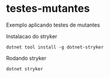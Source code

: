 # testes-mutantes
Exemplo aplicando testes de mutantes


Instalacao do stryker

`dotnet tool install -g dotnet-stryker`

Rodando stryker

`dotnet stryker`
